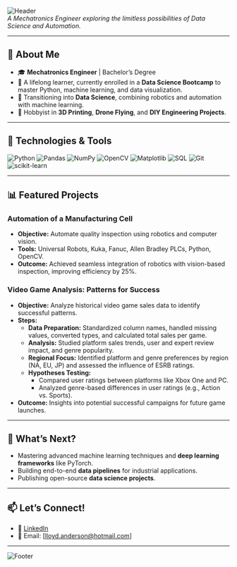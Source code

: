 ![Header](https://i.imgur.com/nJok7gp.png)  
*A Mechatronics Engineer exploring the limitless possibilities of Data Science and Automation.*

---

## 🌟 **About Me**

- 🎓 **Mechatronics Engineer** | Bachelor’s Degree
- 🌟 A lifelong learner, currently enrolled in a **Data Science Bootcamp** to master Python, machine learning, and data visualization.
- 🤖 Transitioning into **Data Science**, combining robotics and automation with machine learning.
- 🎨 Hobbyist in **3D Printing**, **Drone Flying**, and **DIY Engineering Projects**.

---

## 🧰 **Technologies & Tools**

![Python](https://img.shields.io/badge/Python-3776AB?style=for-the-badge&logo=python&logoColor=white)
![Pandas](https://img.shields.io/badge/Pandas-150458?style=for-the-badge&logo=pandas&logoColor=white)
![NumPy](https://img.shields.io/badge/NumPy-013243?style=for-the-badge&logo=numpy&logoColor=white)
![OpenCV](https://img.shields.io/badge/OpenCV-5C3EE8?style=for-the-badge&logo=opencv&logoColor=white)
![Matplotlib](https://img.shields.io/badge/Matplotlib-005571?style=for-the-badge&logo=matplotlib&logoColor=white)
![SQL](https://img.shields.io/badge/SQL-003B57?style=for-the-badge&logo=sqlite&logoColor=white)
![Git](https://img.shields.io/badge/Git-F05032?style=for-the-badge&logo=git&logoColor=white)
![scikit-learn](https://img.shields.io/badge/scikit--learn-F7931E?style=for-the-badge&logo=scikit-learn&logoColor=white)

---

## 📊 **Featured Projects**

###  **Automation of a Manufacturing Cell**
- **Objective:** Automate quality inspection using robotics and computer vision.  
- **Tools:** Universal Robots, Kuka, Fanuc, Allen Bradley PLCs, Python, OpenCV.  
- **Outcome:** Achieved seamless integration of robotics with vision-based inspection, improving efficiency by 25%.

### **Video Game Analysis: Patterns for Success**
- **Objective:** Analyze historical video game sales data to identify successful patterns.  
- **Steps:**
  - **Data Preparation:** Standardized column names, handled missing values, converted types, and calculated total sales per game.
  - **Analysis:** Studied platform sales trends, user and expert review impact, and genre popularity.  
  - **Regional Focus:** Identified platform and genre preferences by region (NA, EU, JP) and assessed the influence of ESRB ratings.
  - **Hypotheses Testing:**
    - Compared user ratings between platforms like Xbox One and PC.
    - Analyzed genre-based differences in user ratings (e.g., Action vs. Sports).
- **Outcome:** Insights into potential successful campaigns for future game launches.

---

## 🌱 **What’s Next?**
- Mastering advanced machine learning techniques and **deep learning frameworks** like PyTorch.
- Building end-to-end **data pipelines** for industrial applications.
- Publishing open-source **data science projects**.

---

## 📫 **Let’s Connect!**

- 💼 [LinkedIn](https://www.linkedin.com/in/lloydbanderson/)  
- 📧 Email: [lloyd.anderson@hotmail.com]  

---

![Footer](https://i.imgur.com/l6ORF6T.png)
